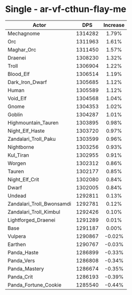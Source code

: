 # Single - ar-vf-cthun-flay-me
| Actor | DPS | Increase |
|---|:---:|:---:|
|Mechagnome|1314282|1.79%|
|Orc|1311963|1.61%|
|Maghar_Orc|1311450|1.57%|
|Draenei|1308230|1.32%|
|Troll|1306904|1.22%|
|Blood_Elf|1306514|1.19%|
|Dark_Iron_Dwarf|1305685|1.12%|
|Human|1305589|1.12%|
|Void_Elf|1304568|1.04%|
|Gnome|1304353|1.02%|
|Goblin|1304287|1.01%|
|Highmountain_Tauren|1303895|0.98%|
|Night_Elf_Haste|1303720|0.97%|
|Zandalari_Troll_Paku|1303599|0.96%|
|Nightborne|1303256|0.93%|
|Kul_Tiran|1302955|0.91%|
|Worgen|1302312|0.86%|
|Tauren|1302177|0.85%|
|Night_Elf_Crit|1302080|0.84%|
|Dwarf|1302005|0.84%|
|Undead|1292811|0.13%|
|Zandalari_Troll_Bwonsamdi|1292781|0.12%|
|Zandalari_Troll_Kimbul|1292426|0.10%|
|Lightforged_Draenei|1291289|0.01%|
|Base|1291187|0.00%|
|Vulpera|1290867|-0.02%|
|Earthen|1290767|-0.03%|
|Panda_Haste|1286899|-0.33%|
|Panda_Vers|1286808|-0.34%|
|Panda_Mastery|1286674|-0.35%|
|Panda_Crit|1286193|-0.39%|
|Panda_Fortune_Cookie|1285540|-0.44%|
